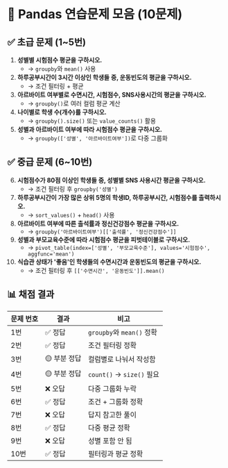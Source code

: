# 🧠 Pandas 연습문제 모음 (10문제)

## ✅ 초급 문제 (1~5번)

1. **성별별 시험점수 평균을 구하시오.**
   - → `groupby`와 `mean()` 사용
2. **하루공부시간이 3시간 이상인 학생들 중, 운동빈도의 평균을 구하시오.**
   - → 조건 필터링 + 평균
3. **아르바이트 여부별로 수면시간, 시험점수, SNS사용시간의 평균을 구하시오.**
   - → `groupby()`로 여러 컬럼 평균 계산
4. **나이별로 학생 수(개수)를 구하시오.**
   - → `groupby().size()` 또는 `value_counts()` 활용
5. **성별과 아르바이트 여부에 따라 시험점수 평균을 구하시오.**
   - → `groupby(['성별', '아르바이트여부'])`로 다중 그룹화

## ✅ 중급 문제 (6~10번)

6. **시험점수가 80점 이상인 학생들 중, 성별별 SNS 사용시간 평균을 구하시오.**
   - → 조건 필터링 후 `groupby('성별')`
7. **하루공부시간이 가장 많은 상위 5명의 학생ID, 하루공부시간, 시험점수를 출력하시오.**
   - → `sort_values()` + `head()` 사용
8. **아르바이트 여부에 따른 출석률과 정신건강점수 평균을 구하시오.**
   - → `groupby('아르바이트여부')[['출석률', '정신건강점수']]`
9. **성별과 부모교육수준에 따라 시험점수 평균을 피벗테이블로 구하시오.**
   - → `pivot_table(index=['성별', '부모교육수준'], values='시험점수', aggfunc='mean')`
10. **식습관 상태가 '좋음'인 학생들의 수면시간과 운동빈도의 평균을 구하시오.**
    - → 조건 필터링 후 `[['수면시간', '운동빈도']].mean()`

## 📊 채점 결과

| 문제 번호 | 결과  | 비고                              |
|-----------|-------|-----------------------------------|
| 1번       | ✅ 정답 | `groupby`와 `mean()` 정확         |
| 2번       | ✅ 정답 | 조건 필터링 정확                   |
| 3번       | 🟡 부분 정답 | 컬럼별로 나눠서 작성함           |
| 4번       | 🟡 부분 정답 | `count()` → `size()` 필요         |
| 5번       | ❌ 오답 | 다중 그룹화 누락                  |
| 6번       | ✅ 정답 | 조건 + 그룹화 정확                |
| 7번       | ❌ 오답 | 답지 참고한 풀이                 |
| 8번       | ✅ 정답 | 다중 평균 정확                    |
| 9번       | ❌ 오답 | 성별 포함 안 됨                  |
| 10번      | ✅ 정답 | 필터링과 평균 정확                |
